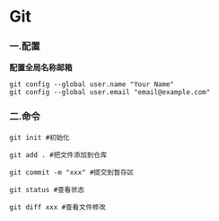 # Git

### 一.配置

**配置全局名称邮箱**

```
git config --global user.name "Your Name"
git config --global user.email "email@example.com"
```

### 二.命令

```shell
git init #初始化

git add . #把文件添加到仓库

git commit -m "xxx" #提交到暂存区

git status #查看状态

git diff xxx #查看文件修改


```

